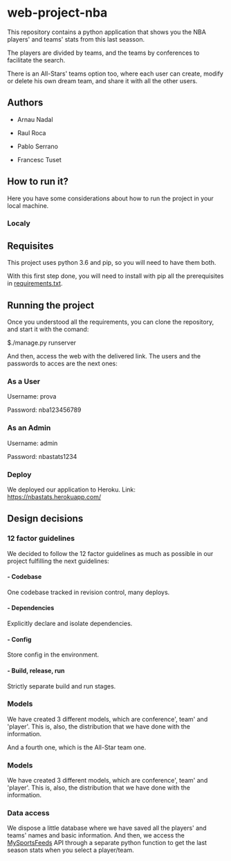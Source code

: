 # web-project-nba

This repository contains a python application that shows you the NBA players' and teams' stats from this last seasson.

The players are divided by teams, and the teams by conferences to facilitate the search.

There is an All-Stars' teams option too, where each user can create, modify or delete his own dream team, and share it with all the other users.

## Authors

- Arnau Nadal

- Raul Roca

- Pablo Serrano

- Francesc Tuset

## How to run it?

Here you have some considerations about how to run the project in your local machine.

### Localy
  ## Requisites

  This project uses python 3.6 and pip, so you will need to have them both.

  With this first step done, you will need to install with pip all the prerequisites in [requirements.txt](https://github.com/raultds/web-project-nba/blob/dev/requirements.txt).

  ## Running the project

  Once you understood all the requirements, you can clone the repository, and start it with the comand:

  $./manage.py runserver

  And then, access the web with the delivered link. The users and the passwords to acces are the next ones:

  ### As a User

  Username: prova

  Password: nba123456789

  ### As an Admin

  Username: admin

  Password: nbastats1234

### Deploy

  We deployed our application to Heroku.
  Link: https://nbastats.herokuapp.com/

## Design decisions

### 12 factor guidelines

We decided to follow the 12 factor guidelines as much as possible in our project fulfilling the next guidelines:

#### - Codebase

One codebase tracked in revision control, many deploys.

#### - Dependencies

Explicitly declare and isolate dependencies.

#### - Config

Store config in the environment.

#### - Build, release, run

Strictly separate build and run stages.

### Models

We have created 3 different models, which are conference', team' and 'player'. This is, also, the distribution that we have done with the information.

And a fourth one, which is the All-Star team one.

### Models

We have created 3 different models, which are conference', team' and 'player'. This is, also, the distribution that we have done with the information.

### Data access

We dispose a little database where we have saved all the players' and teams' names and basic information. And then, we access the [MySportsFeeds](https://www.mysportsfeeds.com/) API through a separate python function to get the last season stats when you select a player/team. 
